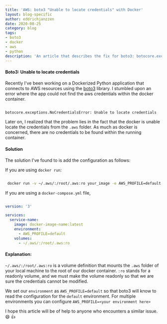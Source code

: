 ```yaml
---
title: 'AWS: boto3 "Unable to locate credentials" with Docker'
layout: blog-specific
author: eddrichjanzzen
date: 2020-08-25
category: blog
tags: 
- boto3
- docker
- aws
- python
description: 'An article that describes the fix for boto3: botocore.exceptions.NoCredentialsError Unable to locate credentials with Docker images.'
---	
```


#### Boto3: Unable to locate credentials

Recently I've been working on a Dockerized Python application that connects to AWS resources using the [boto3](https://pypi.org/project/boto3) library. I stumbled upon an error where the app could not find the aws credentials within the docker container. 

```bash

botocore.exceptions.NoCredentialsError: Unable to locate credentials

```

Later on, I realized that the problem lies in the fact that the docker is unable locate the credentials from the `.aws` folder. As much as docker is concerned, there are no credentials to be found within the running container.

#### Solution

The solution I've found to is add the configuration as follows:


If you are using `docker run`: 

```bash

 docker run -v ~/.aws/:/root/.aws:ro your_image -e AWS_PROFILE=default

```


If you are using a `docker-compose.yml` file, 

```yaml

version: '3'

services:
  service-name:
    image: docker-image-name:latest
    environment:
      - AWS_PROFILE=default
    volumes:
      - ~/.aws/:/root/.aws:ro

```

#### Explanation: 

`~/.aws/:/root/.aws:ro` is a volume definition that mounts the `.aws` folder of your local machine to the root of our docker container. `:ro` stands for a readonly volume, and we must make the volume readonly so that we are sure the credentials cannot be modified. 

We set our `environment` as `AWS_PROFILE=default` so that boto3 will know to read the configuration for the `default` environment. For multiple environments you can configure `AWS_PROFILE=<your environment here>`


I hope this article will be of help to anyone who encounters a similar issue. :smile: :thumbsup: 
















